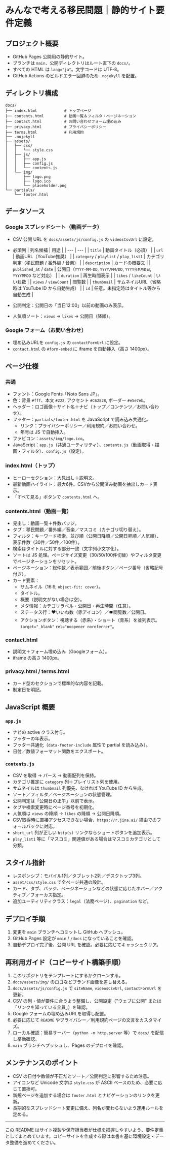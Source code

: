 # みんなで考える移民問題｜静的サイト要件定義

## プロジェクト概要
- GitHub Pages 公開用の静的サイト。
- ブランチは `main`、公開ディレクトリはルート直下の `docs/`。
- すべての HTML は `lang="ja"`。文字コードは UTF-8。
- GitHub Actions のビルドエラー回避のため `.nojekyll` を配置。

## ディレクトリ構成
```
docs/
├── index.html            # トップページ
├── contents.html         # 動画一覧＆フィルタ・ページネーション
├── contact.html          # お問い合わせフォーム埋め込み
├── privacy.html          # プライバシーポリシー
├── terms.html            # 利用規約
├── .nojekyll
├── assets/
│   ├── css/
│   │   └── style.css
│   ├── js/
│   │   ├── app.js
│   │   ├── config.js
│   │   └── contents.js
│   └── img/
│       ├── logo.png
│       ├── logo.ico
│       └── placeholder.png
└── partials/
    └── footer.html
```

## データソース
### Google スプレッドシート（動画データ）
- CSV 公開 URL を `docs/assets/js/config.js` の `videosCsvUrl` に設定。
- 必須列
  | 列名候補 | 用途 |
  | --- | --- |
  | `title` | 動画タイトル（必須） |
  | `url` | 動画URL（YouTube推奨） |
  | `category` / `playlist` / `play_list1` | カテゴリ判定（移民問題 / 番外編 / 音楽） |
  | `description` | カードの概要文 |
  | `published_at` / `date` | 公開日（`YYYY-MM-DD`, `YYYY/MM/DD`, `YYYY年M月D日`, `YYYYMMDD` など対応） |
  | `duration` | 再生時間表示 |
  | `likes` / `likeCount` | いいね数 |
  | `views` / `viewCount` | 閲覧数 |
  | `thumbnail` | サムネイルURL（省略時は YouTube ID から自動生成） |
  | `id` | 任意。未指定時はタイトル等から自動生成 |

- 公開判定：公開日の「当日12:00」以前の動画のみ表示。
- 人気順ソート：`views` → `likes` → 公開日（降順）。

### Google フォーム（お問い合わせ）
- 埋め込みURLを `config.js` の `contactFormUrl` に設定。
- `contact.html` の `#form-embed` に iframe を自動挿入（高さ 1400px）。

## ページ仕様
### 共通
- フォント：Google Fonts「Noto Sans JP」。
- 色：背景 `#fff`、本文 `#222`, アクセント `#C62828`, ボーダー `#e5e7eb`。
- ヘッダー：ロゴ画像＋サイト名＋ナビ（トップ／コンテンツ／お問い合わせ）。
- フッター：`partials/footer.html` を JavaScript で読み込み共通化。
  - リンク：プライバシーポリシー／利用規約／お問い合わせ。
  - 年号は JS で自動挿入。
- ファビコン：`assets/img/logo.ico`。
- JavaScript：`app.js`（共通ユーティリティ）、`contents.js`（動画取得・描画・フィルタ）、`config.js`（設定）。

### index.html（トップ）
- ヒーローセクション：大見出し＋説明文。
- 最新動画ハイライト：最大6件。CSVから公開済み動画を抽出しカード表示。
- 「すべて見る」ボタンで `contents.html` へ。

### contents.html（動画一覧）
- 見出し：動画一覧＋件数バッジ。
- タブ：移民問題／番外編／音楽／マスコミ（カテゴリ切り替え）。
- フィルタ：キーワード検索、並び順（公開日降順／公開日昇順／人気順）、表示件数（30件／50件／100件）。
- 検索はタイトルに対する部分一致（文字列小文字化）。
- ソートは JS 処理。ページサイズ変更（30/50/100件切替）やフィルタ変更でページネーションをリセット。
- ページネーション：総件数／表示範囲／前後ボタン／ページ番号（省略記号付き）。
- カード要素：
  - サムネイル（16:9, `object-fit: cover`）。
  - タイトル。
  - 概要（説明文がない場合は空）。
  - メタ情報：カテゴリラベル・公開日・再生時間（任意）。
  - ステータス行：❤いいね数（赤アイコン）／👁閲覧数／公開日。
  - アクションボタン：視聴する（赤系）・ショート（青系）を並列表示。`target="_blank"` `rel="noopener noreferrer"`。

### contact.html
- 説明文＋フォーム埋め込み（Googleフォーム）。
- iframe の高さ 1400px。

### privacy.html / terms.html
- カード型のセクションで標準的な内容を記載。
- 制定日を明記。

## JavaScript 概要
### `app.js`
- ナビの active クラス付与。
- フッターの年表示。
- フッター共通化（`data-footer-include` 属性で partial を読み込み）。
- 日付／数値フォーマット関数をエクスポート。

### `contents.js`
- CSV を取得 → パース → 動画配列を保持。
- カテゴリ推定に `category` 列＋プレイリスト列を使用。
- サムネイルは `thumbnail` 列優先、なければ YouTube ID から生成。
- ソート／フィルタ／ページネーションの状態管理。
- 公開判定は「公開日の正午」以前で表示。
- タブや検索変更時にページ番号を初期化。
- 人気順は `views` の降順 → `likes` の降順 → 公開日降順。
- CSV取得時に直接アクセスできない場合、`https://r.jina.ai/` 経由でのフォールバックに対応。
- `short_url` 列が正しい `http(s)` リンクならショートボタンを追加表示。
- `play_list1` 等に「マスコミ」関連値がある場合はマスコミカテゴリとして分類。

## スタイル指針
- レスポンシブ：モバイル1列／タブレット2列／デスクトップ3列。
- `asset/css/style.css` で全ページ共通の設計。
- カード、タブ、バッジ、ページネーションなどの状態に応じたホバー／アクティブ／フォーカス指定。
- 追加ユーティリティクラス：`legal`（法務ページ）、`pagination` など。

## デプロイ手順
1. 変更を `main` ブランチへコミットし GitHub へプッシュ。
2. GitHub Pages 設定が `main` / `/docs` になっていることを確認。
3. 自動デプロイ完了後、公開 URL を確認。必要に応じてキャッシュクリア。

## 再利用ガイド（コピーサイト構築手順）
1. このリポジトリをテンプレートにするかクローンする。
2. `docs/assets/img/` のロゴなどブランド画像を差し替える。
3. `docs/assets/js/config.js` で `siteName`, `videosCsvUrl`, `contactFormUrl` を更新。
4. CSV の列・値が要件に合うよう整備し、公開設定（"ウェブに公開" または「リンクを知っている全員」）を確認。
5. Google フォームの埋め込みURLを取得し配置。
6. 必要に応じて `README` やプライバシー／利用規約ページの文言をカスタマイズ。
7. ローカル確認：簡易サーバー（`python -m http.server` 等）で `docs/` を配信し挙動確認。
8. `main` ブランチへプッシュし、Pages のデプロイを確認。

## メンテナンスのポイント
- CSV の日付や数値が不正だとソート／公開判定に影響するため注意。
- アイコンなど Unicode 文字は `style.css` が ASCII ベースのため、必要に応じて置換可。
- 新規ページを追加する場合は `footer.html` とナビゲーションのリンクを更新。
- 長期的なスプレッドシート変更に備え、列名が変わらないよう運用ルールを定める。

---
この README はサイト複製や保守担当者が仕様を把握しやすいよう、要件定義としてまとめています。コピーサイトを作成する際は本書を基に環境設定・データ整備を進めてください。

